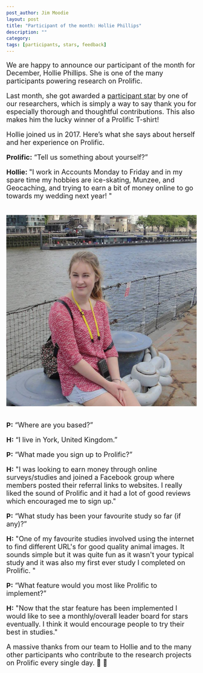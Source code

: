 ```yaml
---
post_author: Jim Moodie
layout: post
title: "Participant of the month: Hollie Phillips"
description: ""
category: 
tags: [participants, stars, feedback]
---
```

<p></p>

<font size="+1">
<p>
We are happy to announce our participant of the month for December, Hollie Phillips. She is one of the many participants powering research on Prolific. 
<p>
Last month, she got awarded a  <a href="http://blog.prolificacademic.co.uk/2017/10/26/feedback-and-stars">participant star</a> by one of our researchers, which is simply a way to say thank you for especially thorough and thoughtful contributions. This also makes him the lucky winner of a Prolific T-shirt!
<p>


<p>
Hollie joined us in 2017. Here’s what she says about herself and her experience on Prolific.
<p>

<b>Prolific:</b> “Tell us something about yourself?”
<p>
<b>Hollie: </b> "I work in Accounts Monday to Friday and in my spare time my hobbies are ice-skating, Munzee, and Geocaching, and trying to earn a bit of money online to go towards my wedding next year! 
"

<div class="row">
	<div class="col-md-12">
 		<img class="img-responsive col-md-14" style="display: block;margin-left: auto;margin-right: auto;margin-top:40px;margin-bottom:15px;" src="/assets/img/hollie.jpg">
	 </div>
</div>

<p><br>
<b>P:</b> “Where are you based?”
<p>
<b>H:</b> “I live in York, United Kingdom.”
<p>
<b>P:</b>  “What made you sign up to Prolific?”
<p>
<b>H:</b> "I was looking to earn money through online surveys/studies and joined a Facebook group where members posted their referral links to websites. I really liked the sound of Prolific and it had a lot of good reviews which encouraged me to sign up."
<p>
<b>P:</b>  “What study has been your favourite study so far (if any)?”
<p>
<b>H:</b> "One of my favourite studies involved using the internet to find different URL's for good quality animal images. It sounds simple but it was quite fun as it wasn't your typical study and it was also my first ever study I completed on Prolific. "
<p>
<b>P:</b> “What feature would you most like Prolific to implement?”
<p>	
<b>H:</b> "Now that the star feature has been implemented I would like to see a monthly/overall leader board for stars eventually. I think it would encourage people to try their best in studies."
<p>

<p>

A massive thanks from our team to Hollie and to the many other participants who contribute to the research projects on Prolific every single day. 🙂 🙌 
